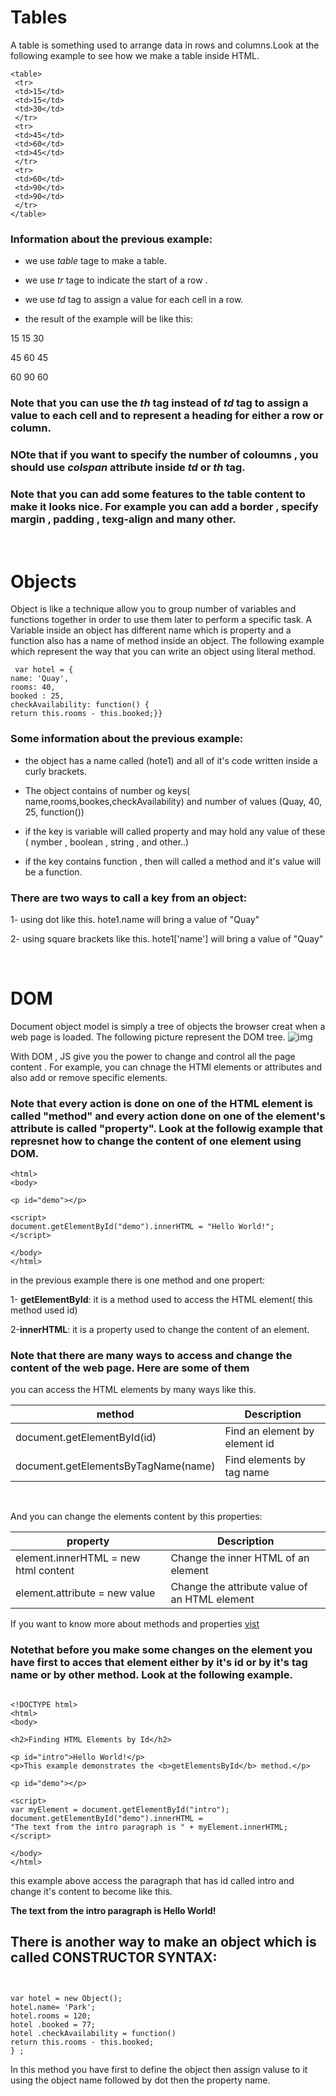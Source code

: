 # Tables
A table is something used to arrange data in rows and columns.Look at the following example to see how we make a table inside HTML.

```
<table>
 <tr>
 <td>15</td>
 <td>15</td>
 <td>30</td>
 </tr>
 <tr>
 <td>45</td>
 <td>60</td>
 <td>45</td>
 </tr>
 <tr>
 <td>60</td>
 <td>90</td>
 <td>90</td>
 </tr>
</table>
```
### Information about the previous example:
- we use *table* tage to make a table.

- we use *tr* tage to indicate the start of a row .

- we use *td* tag to assign a value for each cell in a row.
- the result of the example will be like this:

15 15 30

45 60 45

60 90 60

### Note that you can use the *th* tag instead of *td* tag to assign a value to each cell and to represent a heading for either a row or column.

### NOte that if you want to specify the number of coloumns , you should use *colspan* attribute inside *td* or *th* tag.

### Note that you can add some features to the table content to make it looks nice. For example you can add a border , specify margin , padding , texg-align and many other.

 &nbsp;

 # Objects 
 
Object is like a technique allow you to group number of variables and functions together in order to use them later to perform a specific task. A Variable inside an object has different name which is property and a function also has a name of method inside an object. The following example which represent the way that you can write an object using literal method.

```
 var hotel = {
name: 'Quay',
rooms: 40,
booked : 25,
checkAvailability: function() {
return this.rooms - this.booked;}}
``` 

### Some information about the previous example:
- the object has a name called (hote1) and all of it's code written inside a curly brackets.

- The object contains of number og keys( name,rooms,bookes,checkAvailability) and number of values (Quay, 40, 25, function())

- if the key is variable will called property and may hold any value of these ( nymber , boolean , string , and other..)

- if the key contains function , then will called a method and it's value will be a function.


### There are two ways to call a key from an object:
1- using dot like this. 
hote1.name  will bring a value of "Quay"

2- using square brackets like this.
hote1['name'] will bring a value of "Quay"

&nbsp;



# DOM
Document object model is simply a tree of objects the browser creat when a web page is loaded. The following picture represent the DOM tree.
![img](https://www.w3schools.com/js/pic_htmltree.gif)

With DOM , JS give you the power to change and control all the page content . For example, you can chnage the HTMl elements or attributes and also add or remove specific elements. 

### Note that every action is done on one of the HTML element is called "method" and every action done on one of the element's attribute is called "property". Look at the followig example that represnet how to change the content of one element using DOM.
```
<html>
<body>

<p id="demo"></p>

<script>
document.getElementById("demo").innerHTML = "Hello World!";
</script>

</body>
</html>
```
in the previous example there is one method and one propert:

1- **getElementById**: it is a method used to access the HTML element( this method used id)

2-**innerHTML**: it is a property used to change the content of an element.

### Note that there are many ways to access and change the content of the web page. Here are some of them 
you can access the HTML elements by many ways like this.

| method                     | Description |
| -----------                | ----------- |
| document.getElementById(id)      | Find an element by element id       |
| document.getElementsByTagName(name)   | Find elements by tag name            | 

&nbsp;

And you can change the elements content by this properties:

| property      | Description |
| ----------- | ----------- |
| element.innerHTML =  new html content      | Change the inner HTML of an element       |
| element.attribute = new value   | Change the attribute value of an HTML element        |


 If you want to know more about methods and properties [vist](https://www.w3schools.com/js/js_htmldom_document.asp)


### Notethat before you make some changes on the element you have first to acces that element either by it's id or by it's tag name or by other method. Look at the following example.
```

<!DOCTYPE html>
<html>
<body>

<h2>Finding HTML Elements by Id</h2>

<p id="intro">Hello World!</p>
<p>This example demonstrates the <b>getElementsById</b> method.</p>

<p id="demo"></p>

<script>
var myElement = document.getElementById("intro");
document.getElementById("demo").innerHTML = 
"The text from the intro paragraph is " + myElement.innerHTML;
</script>

</body>
</html>
```

this example above access the paragraph that has id called intro and change it's content to become like this.


**The text from the intro paragraph is Hello World!**

## There is another way to make an object which is called CONSTRUCTOR SYNTAX:
```


var hotel = new Object();
hotel.name= 'Park';
hotel.rooms = 120;
hotel .booked = 77;
hotel .checkAvailability = function()
return this.rooms - this.booked;
} ; 

```

In this method you have first to define the object then assign valuse to it using the object name followed by dot then the property name.








